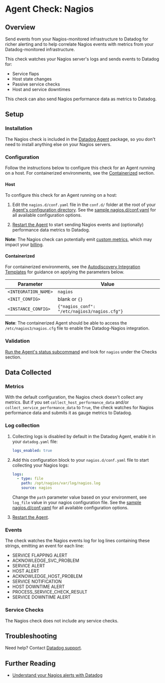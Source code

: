 # Agent Check: Nagios

## Overview

Send events from your Nagios-monitored infrastructure to Datadog for richer alerting and to help correlate Nagios events with metrics from your Datadog-monitored infrastructure.

This check watches your Nagios server's logs and sends events to Datadog for:

- Service flaps
- Host state changes
- Passive service checks
- Host and service downtimes

This check can also send Nagios performance data as metrics to Datadog.

## Setup

### Installation

The Nagios check is included in the [Datadog Agent][1] package, so you don't need to install anything else on your Nagios servers.

### Configuration

Follow the instructions below to configure this check for an Agent running on a host. For containerized environments, see the [Containerized](#containerized) section.

<!-- xxx tabs xxx -->
<!-- xxx tab "Host" xxx -->

#### Host

To configure this check for an Agent running on a host:

1. Edit the `nagios.d/conf.yaml` file in the `conf.d/` folder at the root of your [Agent's configuration directory][2]. See the [sample nagios.d/conf.yaml][3] for all available configuration options.

2. [Restart the Agent][4] to start sending Nagios events and (optionally) performance data metrics to Datadog.

**Note**: The Nagios check can potentially emit [custom metrics][5], which may impact your [billing][6].

<!-- xxz tab xxx -->
<!-- xxx tab "Containerized" xxx -->

#### Containerized

For containerized environments, see the [Autodiscovery Integration Templates][7] for guidance on applying the parameters below.

| Parameter            | Value                                        |
| -------------------- | -------------------------------------------- |
| `<INTEGRATION_NAME>` | `nagios`                                     |
| `<INIT_CONFIG>`      | blank or `{}`                                |
| `<INSTANCE_CONFIG>`  | `{"nagios_conf": "/etc/nagios3/nagios.cfg"}` |

**Note**: The containerized Agent should be able to access the `/etc/nagios3/nagios.cfg` file to enable the Datadog-Nagios integration.

<!-- xxz tab xxx -->
<!-- xxz tabs xxx -->

### Validation

[Run the Agent's status subcommand][8] and look for `nagios` under the Checks section.

## Data Collected

### Metrics

With the default configuration, the Nagios check doesn't collect any metrics. But if you set `collect_host_performance_data` and/or `collect_service_performance_data` to `True`, the check watches for Nagios performance data and submits it as gauge metrics to Datadog.

### Log collection

1. Collecting logs is disabled by default in the Datadog Agent, enable it in your `datadog.yaml` file:

    ```yaml
    logs_enabled: true
    ```

2. Add this configuration block to your `nagios.d/conf.yaml` file to start collecting your Nagios logs:

    ```yaml
    logs:
      - type: file
        path: /opt/nagios/var/log/nagios.log
        source: nagios
    ```

    Change the `path` parameter value based on your environment, see `log_file` value in your nagios configuration file. See the [sample nagios.d/conf.yaml][3] for all available configuration options.

3. [Restart the Agent][4].

### Events

The check watches the Nagios events log for log lines containing these strings, emitting an event for each line:

- SERVICE FLAPPING ALERT
- ACKNOWLEDGE_SVC_PROBLEM
- SERVICE ALERT
- HOST ALERT
- ACKNOWLEDGE_HOST_PROBLEM
- SERVICE NOTIFICATION
- HOST DOWNTIME ALERT
- PROCESS_SERVICE_CHECK_RESULT
- SERVICE DOWNTIME ALERT

### Service Checks

The Nagios check does not include any service checks.

## Troubleshooting

Need help? Contact [Datadog support][9].

## Further Reading

- [Understand your Nagios alerts with Datadog][10]

[1]: https://app.datadoghq.com/account/settings#agent
[2]: https://docs.datadoghq.com/agent/guide/agent-configuration-files/#agent-configuration-directory
[3]: https://github.com/DataDog/integrations-core/blob/master/nagios/datadog_checks/nagios/data/conf.yaml.example
[4]: https://docs.datadoghq.com/agent/guide/agent-commands/#start-stop-and-restart-the-agent
[5]: https://docs.datadoghq.com/developers/metrics/custom_metrics/
[6]: https://docs.datadoghq.com/account_management/billing/custom_metrics/
[7]: https://docs.datadoghq.com/agent/kubernetes/integrations/
[8]: https://docs.datadoghq.com/agent/guide/agent-commands/#agent-status-and-information
[9]: https://docs.datadoghq.com/help/
[10]: https://www.datadoghq.com/blog/nagios-monitoring
